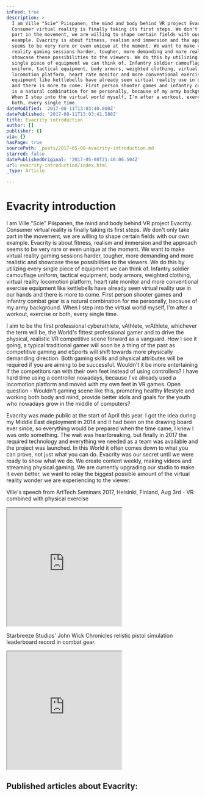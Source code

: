 ```yaml
---
inFeed: true
description: >-
  I am Ville "Scie" Piispanen, the mind and body behind VR project Evacrity.
  Consumer virtual reality is finally taking its first steps. We don't only take
  part in the movement, we are willing to shape certain fields with our own
  example. Evacrity is about fitness, realism and immersion and the approach
  seems to be very rare or even unique at the moment. We want to make virtual
  reality gaming sessions harder, tougher, more demanding and more realistic and
  showcase these possibilities to the viewers. We do this by utilizing every
  single piece of equipment we can think of. Infantry soldier camouflage
  uniform, tactical equipment, body armors, weighted clothing, virtual reality
  locomotion platform, heart rate monitor and more conventional exercise
  equipment like kettlebells have already seen virtual reality use in our hands
  and there is more to come. First person shooter games and infantry combat gear
  is a natural combination for me personally, because of my army background.
  When I step into the virtual world myself, I'm after a workout, exercise or
  both, every single time.
dateModified: '2017-08-11T13:03:40.808Z'
datePublished: '2017-08-11T13:03:41.588Z'
title: Evacrity introduction
author: []
publisher: {}
via: {}
hasPage: true
sourcePath: _posts/2017-05-08-evacrity-introduction.md
starred: false
datePublishedOriginal: '2017-05-08T21:40:06.504Z'
url: evacrity-introduction/index.html
_type: Article

---
```

# Evacrity introduction

I am Ville "Scie" Piispanen, the mind and body behind VR project Evacrity. Consumer virtual reality is finally taking its first steps. We don't only take part in the movement, we are willing to shape certain fields with our own example. Evacrity is about fitness, realism and immersion and the approach seems to be very rare or even unique at the moment. We want to make virtual reality gaming sessions harder, tougher, more demanding and more realistic and showcase these possibilities to the viewers. We do this by utilizing every single piece of equipment we can think of. Infantry soldier camouflage uniform, tactical equipment, body armors, weighted clothing, virtual reality locomotion platform, heart rate monitor and more conventional exercise equipment like kettlebells have already seen virtual reality use in our hands and there is more to come. First person shooter games and infantry combat gear is a natural combination for me personally, because of my army background. When I step into the virtual world myself, I'm after a workout, exercise or both, every single time.

I aim to be the first professional cyberathlete, vAthlete, vrAthlete, whichever the term will be, the World's fittest professional gamer and to drive the physical, realistic VR competitive scene forward as a vanguard. How I see it going, a typical traditional gamer will soon be a thing of the past as competitive gaming and eSports will shift towards more physically demanding direction. Both gaming skills and physical attributes will be required if you are aiming to be successful. Wouldn't it be more entertaining if the competitors ran with their own feet instead of using controllers? I have hard time using a controller nowadays, because I've already used a locomotion platform and moved with my own feet in VR games. Open question - Wouldn't gaming scene like this, promoting healthy lifestyle and working both body and mind, provide better idols and goals for the youth who nowadays grow in the middle of computers?

Evacrity was made public at the start of April this year. I got the idea during my Middle East deployment in 2014 and it had been on the drawing board ever since, so everything would be prepared when the time came, I knew I was onto something. The wait was heartbreaking, but finally in 2017 the required technology and everything we needed as a team was available and the project was launched. In this World it often comes down to what you can prove, not just what you can do. Evacrity was our secret until we were ready to show what we do. We create content weekly, making videos and streaming physical gaming. We are currently upgrading our studio to make it even better, we want to relay the biggest possible amount of the virtual reality wonder we are experiencing to the viewer.

Ville's speech from ArtTech Seminars 2017, Helsinki, Finland, Aug 3rd - VR combined with physical exercise

<iframe src="https://the-grid.github.io/ed-userhtml/?g=eJwlzbEKwjAQgOFXCTc4NomCqPQqLoIgOIpjml6bQGokuRh9e0XHf_n-1o_JzCSqH9ghrJcKhCM_OUZYqW_kZBEc8yPvpKy1Nu9YuPTU2DjLati6_RNPSt_Oh9fleJ0WjFpvthnED-5jGighaBAmhFjHEkK2iejetfL_7j5IGyxQ" height="310" style=""></iframe>

Starbreeze Studios' John Wick Chronicles relistic pistol simulation leaderboard record in combat gear.

<iframe src="https://the-grid.github.io/ed-userhtml/?g=eJwlzbEOgjAQgOFXaW6XoiQOhuLowMwAWymHbVKsuV658PYaHf_l-9uwkt1QSVjYG7healAew9Ozgab-RiZnwDO_801rEamOVLjMWLm0abHs_H03zTD202PqT8cI6gfOiRYkA2dQNsYka4kxO0J8da3-P7sPEcoqSQ" height="310" style=""></iframe>

## Published articles about Evacrity: